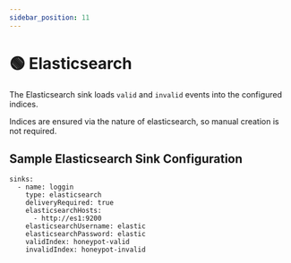 ```yaml
---
sidebar_position: 11
---
```


# 🟢 Elasticsearch

The Elasticsearch sink loads `valid` and `invalid` events into the configured indices.

Indices are ensured via the nature of elasticsearch, so manual creation is not required.

## Sample Elasticsearch Sink Configuration

```
sinks:
  - name: loggin
    type: elasticsearch
    deliveryRequired: true
    elasticsearchHosts: 
      - http://es1:9200
    elasticsearchUsername: elastic
    elasticsearchPassword: elastic
    validIndex: honeypot-valid
    invalidIndex: honeypot-invalid
```
